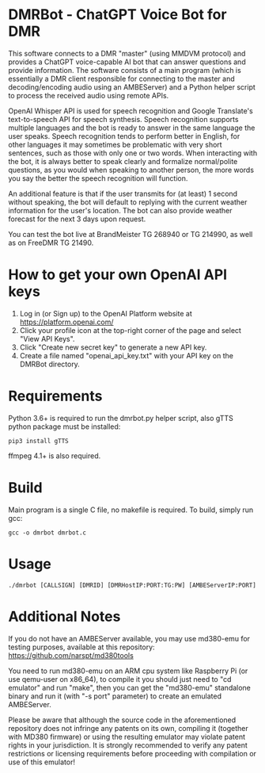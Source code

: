 # DMRBot - ChatGPT Voice Bot for DMR
This software connects to a DMR "master" (using MMDVM protocol) and provides a ChatGPT voice-capable AI bot that can answer questions and provide information. The software consists of a main program (which is essentially a DMR client responsible for connecting to the master and decoding/encoding audio using an AMBEServer) and a Python helper script to process the received audio using remote APIs.

OpenAI Whisper API is used for speech recognition and Google Translate's text-to-speech API for speech synthesis. Speech recognition supports multiple languages and the bot is ready to answer in the same language the user speaks. Speech recognition tends to perform better in English, for other languages it may sometimes be problematic with very short sentences, such as those with only one or two words. When interacting with the bot, it is always better to speak clearly and formalize normal/polite questions, as you would when speaking to another person, the more words you say the better the speech recognition will function.

An additional feature is that if the user transmits for (at least) 1 second without speaking, the bot will default to replying with the current weather information for the user's location. The bot can also provide weather forecast for the next 3 days upon request.

You can test the bot live at BrandMeister TG 268940 or TG 214990, as well as on FreeDMR TG 21490.

# How to get your own OpenAI API keys
1. Log in (or Sign up) to the OpenAI Platform website at https://platform.openai.com/
2. Click your profile icon at the top-right corner of the page and select "View API Keys".
3. Click "Create new secret key" to generate a new API key.
4. Create a file named "openai_api_key.txt" with your API key on the DMRBot directory.

# Requirements
Python 3.6+ is required to run the dmrbot.py helper script, also gTTS python package must be installed:
```
pip3 install gTTS
```
ffmpeg 4.1+ is also required.

# Build
Main program is a single C file, no makefile is required. To build, simply run gcc:
```
gcc -o dmrbot dmrbot.c
```

# Usage
```
./dmrbot [CALLSIGN] [DMRID] [DMRHostIP:PORT:TG:PW] [AMBEServerIP:PORT]
```

# Additional Notes
If you do not have an AMBEServer available, you may use md380-emu for testing purposes, available at this repository: https://github.com/narspt/md380tools

You need to run md380-emu on an ARM cpu system like Raspberry Pi (or use qemu-user on x86_64), to compile it you should just need to "cd emulator" and run "make", then you can get the "md380-emu" standalone binary and run it (with "-s port" parameter) to create an emulated AMBEServer.

Please be aware that although the source code in the aforementioned repository does not infringe any patents on its own, compiling it (together with MD380 firmware) or using the resulting emulator may violate patent rights in your jurisdiction. It is strongly recommended to verify any patent restrictions or licensing requirements before proceeding with compilation or use of this emulator!
